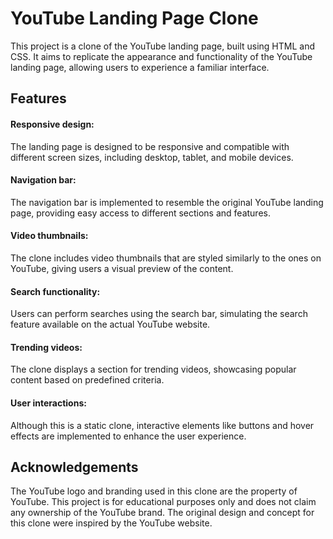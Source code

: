 # YouTube Landing Page Clone
This project is a clone of the YouTube landing page, built using HTML and CSS. 
It aims to replicate the appearance and functionality of the YouTube landing page, allowing users to experience a familiar interface.

## Features
#### Responsive design: 
The landing page is designed to be responsive and compatible with different screen sizes, including desktop, tablet, and mobile devices.
#### Navigation bar: 
The navigation bar is implemented to resemble the original YouTube landing page, providing easy access to different sections and features.
#### Video thumbnails: 
The clone includes video thumbnails that are styled similarly to the ones on YouTube, giving users a visual preview of the content.
#### Search functionality: 
Users can perform searches using the search bar, simulating the search feature available on the actual YouTube website.
#### Trending videos: 
The clone displays a section for trending videos, showcasing popular content based on predefined criteria.
#### User interactions: 
Although this is a static clone, interactive elements like buttons and hover effects are implemented to enhance the user experience.

## Acknowledgements
The YouTube logo and branding used in this clone are the property of YouTube. This project is for educational purposes only and does not claim any ownership of the YouTube brand.
The original design and concept for this clone were inspired by the YouTube website.
